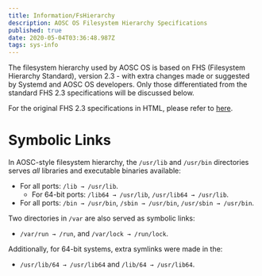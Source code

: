 ```yaml
---
title: Information/FsHierarchy
description: AOSC OS Filesystem Hierarchy Specifications
published: true
date: 2020-05-04T03:36:48.987Z
tags: sys-info
---
```


The filesystem hierarchy used by AOSC OS is based on FHS (Filesystem Hierarchy Standard), version 2.3 - with extra changes made or suggested by Systemd and AOSC OS developers. Only those differentiated from the standard FHS 2.3 specifications will be discussed below.

For the original FHS 2.3 specifications in HTML, please refer to [here](http://www.pathname.com/fhs/pub/fhs-2.3.html).

# Symbolic Links

In AOSC-style filesystem hierarchy, the `/usr/lib` and `/usr/bin` directories serves *all* libraries and executable binaries available:

- For all ports: `/lib → /usr/lib`.
  - For 64-bit ports: `/lib64 → /usr/lib`, `/usr/lib64 → /usr/lib`.
- For all ports: `/bin → /usr/bin`, `/sbin → /usr/bin`, `/usr/sbin → /usr/bin`.

Two directories in `/var` are also served as symbolic links:

- `/var/run → /run`, and `/var/lock → /run/lock`.

Additionally, for 64-bit systems, extra symlinks were made in the:

- `/usr/lib/64 → /usr/lib64` and `/lib/64 → /usr/lib64`.